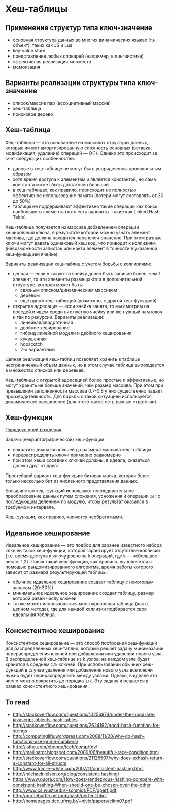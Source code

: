 # Хеш-таблицы

## Применение структур типа ключ-значение

- основная структура данных во многих динамических языках (т.н. объект), таких как JS и Lua
- key-value store
- представление любых словарей (например, в лингвистике)
- эффективная реализация множеств
- мемоизация


## Варианты реализации структуры типа ключ-значение

- список/массив пар (ассоциативный массив)
- хеш-таблица
- поисковое дерево


## Хеш-таблица

Хеш-таблицы — это основанные на массивах структуры данных, которые имеют амортизированную сложность основных (вставка, модификация, удаление) операций — O(1). Однако это происходит за счет следующих особенностей:

- данные в хеш-таблице не могут быть упорядоченны произвольным образом
- хотя время доступа к элементам и является константой, но сама константа может быть достаточно большой
- в хеш-таблицах, как правило, происходит не полностью эффективное использование памяти (потери могут составлять от 30 до 50%)
- таблицы не поддерживают эффективно такие операции как поиск наибольшего элемента (хотя есть варианты, такие как Linked Hash Table)

Хеш-таблица получается из массива добавлением операции хеширования ключа, в результате которой можно узнать элемент массива, где должна находится пара ключ-значение. При этом разные ключи могут давать одинаковый хеш код, что приводит к коллизиям (невозможности запистаь или найти элемент в точности в указанной хеш-функццией ячейке). 

Варианты реализации хеш-таблиц с учетом борьбы с коллизиями:

- цепная — если в какую-то ячейку долен быть записан более, чем 1 элемент, то эти элементы размещаются в дополнительной структуре, которая может быть:
  - связным списком/динамическим массивом
  - деревом
  - еще одной хеш-таблицей (возможно, с другой хеш-функцией)
- открытая адресация — если ячейка занята, то мы смотрим на соседей и ищем среди них пустую ячейку или же нужный нам ключ и так по рекурсии. Варианты реализации:
  - линейная/квадратичная
  - двойное хеширование
  - гибрид линейной модели и двойного хеширования
  - кукушечная
  - hopscotch
  - 2-х вариантный

Цепная реализация хеш-таблиц позволяет хранить в таблице неограниченный объем данных, но в этом случае таблица вырождается в множество списков или деревьев.

Хеш-таблицы с открытой адресацией более простые и эффективные, но могут хранить не больше значений, чем размер массива. При этом при превышении заполненности массива 0.7-0.8 у них существенно падает производительность. Для борьбы с такой ситуацией используется динамическое расширение (для этого также есть разные стратегии).


## Хеш-функции

[Парадокс дней рождения](http://betterexplained.com/articles/understanding-the-birthday-paradox/)

Задачи (некриптографической) хеш-функции:

- сократить диапазон ключей до размера массива хеш-таблицы
- перераспределить ключи примерно равномерно
- при этом хеши соседних ключей должны, в идеале, оказаться далеко друг от друга

Простейший вариант хеш-функции: битовая маска, которая берет только несколько бит из численного представления данных.

Большинство хеш-функций используют последовательное преобразование данных путем сложения, усножения и операции `xor` с последующим делением по модулю, чтобы результат оказался в требуемом интервале.

Хеш-функции, как правило, являются необратимыми.


## Идеальное хеширование

Идеальное хеширование — это подбор для заранее известного набора ключей такой хеш-функции, которая гарантирует отсутствие коллизий (т.е. время доступа к ключу ровно за k операций, где k — небольшое число: 1,2). Поиск такой хеш-функции, как правило, выполняется с помощью рандомизированного алгоритма, время работы которого зависит от размера результирующей таблицы:

- обычное идаельное хеширование создает таблицу с некоторым запасом (20-30%)
- минимальное идеальное хеширование создает таблицу, размер которой равен числу ключей
- также может использоваться многоуровневая таблица (как в цепном методе), где для каждой коллизии подбирается своя идеальная таблица.


## Консистентное хеширование

Консистентное хеширование — это способ построения хеш-функций для распределенных хеш-таблиц, который решает задачу минимазации перераспределения ключей при добавлении или удалении нового узла. В распределенной хеш-таблице из k узлов, на каждом узле будет хранится в среднем `1/k` ключей. При использовании обычных хеш-функций в случае удаления или добавления нового узла все ключи нужно будет перераспределить между узлами. Однако, в идеале это число можно сократить до порядка `1/k`. Эту задачу и решается в рамках консистентного хеширования. 


## To read

- http://stackoverflow.com/questions/10256974/under-the-hood-are-javascript-objects-hash-tables
- http://stackoverflow.com/questions/2624192/good-hash-function-for-strings
- http://computinglife.wordpress.com/2008/11/20/why-do-hash-functions-use-prime-numbers/
- http://isthe.com/chongo/tech/comp/fnv/
- http://mailinator.blogspot.com/2009/06/beautiful-race-condition.html
- http://stackoverflow.com/questions/21126507/why-does-sxhash-return-a-constant-for-all-structs
- http://www.tom-e-white.com/2007/11/consistent-hashing.html
- http://michaelnielsen.org/blog/consistent-hashing/
- https://www.quora.com/How-does-rendezvous-hashing-compare-with-consistent-hashing-When-should-one-be-chosen-over-the-other
- http://www.cs.wustl.edu/~schmidt/PDF/gperf.pdf
- http://burtleburtle.net/bob/hash/perfect.html
- http://homepages.dcc.ufmg.br/~nivio/papers/cikm07.pdf
